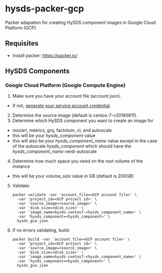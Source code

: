 # hysds-packer-gcp
Packer adapation for creating HySDS component images in Google Cloud Platform (GCP).  

## Requisites
- Install packer: https://packer.io/

## HySDS Components

### Google Cloud Platform (Google Compute Engine)
1. Make sure you have your account file (account.json).
  - If not, [generate your service account credential](https://cloud.google.com/storage/docs/authentication#service_accounts). 
2. Determine the source image (default is centos-7-v20180611).
3. Determine which HySDS component you want to create an image for
  - mozart, metrics, grq, factotum, ci, and autoscale
  - this will be your *hysds_component* value
  - this will also be your *hysds_component_name* value except in the case of
    the autoscale *hysds_component* which should have the *hysds_component_name*
    verdi-autoscale
4. Determine how much space you need on the root volume of the instance
  - this will be your *volume_size* value in GB (default is 200GB)
5. Validate:

    ```
    packer validate -var 'account_file=<GCP account file>' \
      -var 'project_id=<GCP project id>' \
      -var 'source_image=<source_image>' \
      -var 'disk_size=<disk_size>' \
      -var 'image_name=hysds-centos7-<hysds_component_name>' \
      -var 'hysds_component=<hysds_component>' \
      hysds_gce.json
    ```
6. If no errors validating, build:

    ```
    packer build -var 'account_file=<GCP account file>' \
      -var 'project_id=<GCP project id>' \
      -var 'source_image=<source_image>' \
      -var 'disk_size=<disk_size>' \
      -var 'image_name=hysds-centos7-<hysds_component_name>' \
      -var 'hysds_component=<hysds_component>' \
      hysds_gce.json
    ```
